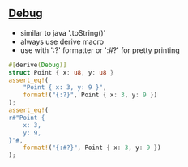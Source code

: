 ## [Debug](https://doc.rust-lang.org/std/fmt/trait.Debug.html)

* similar to java '.toString()'
* always use derive macro
* use with ':?' formatter or ':#?' for pretty printing

```rust
#[derive(Debug)]
struct Point { x: u8, y: u8 }
assert_eq!(
    "Point { x: 3, y: 9 }",
    format!("{:?}", Point { x: 3, y: 9 })
);
assert_eq!(
r#"Point {
    x: 3,
    y: 9,
}"#,
    format!("{:#?}", Point { x: 3, y: 9 })
);
```